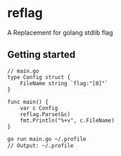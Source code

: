 # reflag
A Replacement for golang stdlib flag

## Getting started

```{go}
// main.go
type Config struct {
	FileName string `flag:"[0]"`
}

func main() {
	var c Config
	reflag.Parse(&c)
	fmt.Println("%+v", c.FileName)
}
```

```bash
go run main.go ~/.profile
// Output: ~/.profile
```

